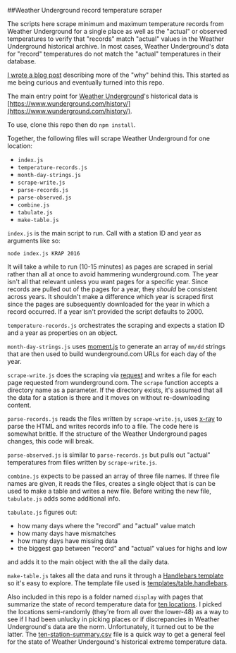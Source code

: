 ##Weather Underground record temperature scraper

The scripts here scrape minimum and maximum temperature records from Weather Underground for a single place as well as the "actual" or observed temperatures to verify that "records" match "actual" values in the Weather Underground historical archive. In most cases, Weather Underground's data for "record" temperatures do not match the "actual" temperatures in their database.

[I wrote a blog post](https://derekswingley.com/2016/12/23/weather-underground-historical-temperature-data-comparisons/) describing more of the "why" behind this. This started as me being curious and eventually turned into this repo.

The main entry point for [Weather Underground](https://www.wunderground.com/)'s historical data is [https://www.wunderground.com/history/](https://www.wunderground.com/history/). 

To use, clone this repo then do `npm install`.

Together, the following files will scrape Weather Underground for one location:

- `index.js`
- `temperature-records.js`
- `month-day-strings.js`
- `scrape-write.js`
- `parse-records.js`
- `parse-observed.js`
- `combine.js`
- `tabulate.js`
- `make-table.js`

`index.js` is the main script to run. Call with a station ID and year as arguments like so:

`node index.js KRAP 2016`

It will take a while to run (10-15 minutes) as pages are scraped in serial rather than all at once to avoid hammering wunderground.com. The year isn't all that relevant unless you want pages for a specific year. Since records are pulled out of the pages for a year, they _should_ be consistent across years. It shouldn't make a difference which year is scraped first since the pages are subsequently downloaded for the year in which a record occurred. If a year isn't provided the script defaults to 2000.

`temperature-records.js` orchestrates the scraping and expects a station ID and a year as properties on an object.

`month-day-strings.js` uses [moment.js](http://momentjs.com/) to generate an array of `mm/dd` strings that are then used to build wunderground.com URLs for each day of the year.

`scrape-write.js` does the scraping via [request](https://github.com/request/request) and writes a file for each page requested from wunderground.com. The `scrape` function accepts a directory name as a parameter. If the directory exists, it's assumed that all the data for a station is there and it moves on without re-downloading content.

`parse-records.js` reads the files written by `scrape-write.js`, uses [x-ray](https://github.com/lapwinglabs/x-ray) to parse the HTML and writes records info to a file. The code here is somewhat brittle. If the structure of the Weather Underground pages changes, this code will break.

`parse-observed.js` is similar to `parse-records.js` but pulls out "actual" temperatures from files written by `scrape-write.js`.

`combine.js` expects to be passed an array of three file names. If three file names are given, it reads the files, creates a single object that is can be used to make a table and writes a new file. Before writing the new file, `tabulate.js` adds some additional info.

`tabulate.js` figures out:

- how many days where the "record" and "actual" value match
- how many days have mismatches
- how many days have missing data
- the biggest gap between "record" and "actual" values for highs and low

and adds it to the main object with the all the daily data.

`make-table.js` takes all the data and runs it through a [Handlebars template](http://handlebarsjs.com/) so it's easy to explore. The template file used is [templates/table.handlebars](templates/table.handlebars).

Also included in this repo is a folder named `display` with pages that summarize the state of record temperature data for [ten locations](https://swingley.github.io/wunderground-scraper/display/). I picked the locations semi-randomly (they're from all over the lower-48) as a way to see if I had been unlucky in picking places or if discrepancies in Weather Underground's data are the norm. Unfortunately, it turned out to be the latter. The [ten-station-summary.csv](display/ten-station-summary.csv) file is a quick way to get a general feel for the state of Weather Undergound's historical extreme temperature data.

